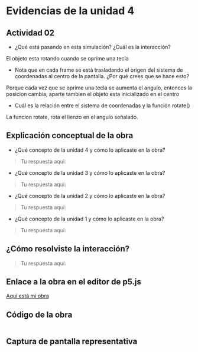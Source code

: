 # Evidencias de la unidad 4

## Actividad 02

* ¿Qué está pasando en esta simulación? ¿Cuál es la interacción?

El objeto esta rotando cuando se oprime una tecla
 
* Nota que en cada frame se está trasladando el origen del sistema de coordenadas al centro de la pantalla. ¿Por qué crees que se hace esto?

Porque cada vez que se oprime una tecla se aumenta el angulo, entonces la posicion cambia, aparte tambien el objeto esta inicializado en el centro

* Cuál es la relación entre el sistema de coordenadas y la función rotate()

La funcion rotate, rota el lienzo en el angulo señalado.

## Explicación conceptual de la obra

* ¿Qué concepto de la unidad 4 y cómo lo aplicaste en la obra?
> Tu respuesta aquí:
>

* ¿Qué concepto de la unidad 3 y cómo lo aplicaste en la obra?
> Tu respuesta aquí:
>

* ¿Qué concepto de la unidad 2 y cómo lo aplicaste en la obra?
> Tu respuesta aquí:
>

* ¿Qué concepto de la unidad 1 y cómo lo aplicaste en la obra?
> Tu respuesta aquí:
>

## ¿Cómo resolviste la interacción?
> Tu respuesta aquí:
>

## Enlace a la obra en el editor de p5.js

[Aquí está mi obra](URL)

## Código de la obra 

``` js

```

## Captura de pantalla representativa







